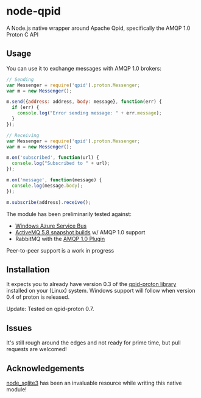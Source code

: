 node-qpid
============

A Node.js native wrapper around Apache Qpid, specifically the AMQP 1.0 Proton C API

## Usage

You can use it to exchange messages with AMQP 1.0 brokers:

```javascript
// Sending
var Messenger = require('qpid').proton.Messenger;
var m = new Messenger();

m.send({address: address, body: message}, function(err) {
  if (err) {
    console.log("Error sending message: " + err.message);
  }
});

```

```javascript
// Receiving
var Messenger = require('qpid').proton.Messenger;
var m = new Messenger();

m.on('subscribed', function(url) {
  console.log("Subscribed to " + url);
});

m.on('message', function(message) {
  console.log(message.body);
});

m.subscribe(address).receive();
```

The module has been preliminarily tested against:
* [Windows Azure Service Bus](http://www.windowsazure.com/en-us/develop/net/how-to-guides/service-bus-amqp-overview/)
* [ActiveMQ 5.8 snapshot builds](https://repository.apache.org/content/repositories/snapshots/org/apache/activemq/apache-activemq/5.8-SNAPSHOT/) w/ AMQP 1.0 support
* RabbitMQ with the [AMQP 1.0 Plugin](https://github.com/rabbitmq/rabbitmq-amqp1.0)

Peer-to-peer support is a work in progress

## Installation

It expects you to already have version 0.3 of the [qpid-proton library](http://qpid.apache.org/proton/) installed on your (Linux) system.  Windows support will follow when version 0.4 of proton is released.

Update: Tested on qpid-proton 0.7.

## Issues

It's still rough around the edges and not ready for prime time, but pull requests are welcomed!

## Acknowledgements

[node_sqlite3](https://github.com/developmentseed/node-sqlite3) has been an invaluable resource while writing this native module!
